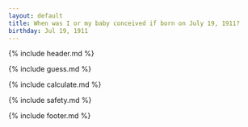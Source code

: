 ```yaml
---
layout: default
title: When was I or my baby conceived if born on July 19, 1911?
birthday: Jul 19, 1911
---
```


{% include header.md %}

{% include guess.md %}

{% include calculate.md %}

{% include safety.md %}

{% include footer.md %}



